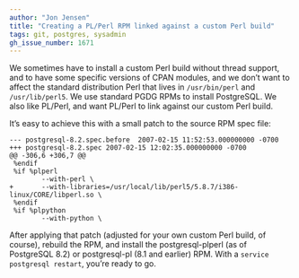 ```yaml
---
author: "Jon Jensen"
title: "Creating a PL/Perl RPM linked against a custom Perl build"
tags: git, postgres, sysadmin
gh_issue_number: 1671
---
```


We sometimes have to install a custom Perl build without thread support, and to have some specific versions of CPAN modules, and we don’t want to affect the standard distribution Perl that lives in `/usr/bin/perl` and `/usr/lib/perl5`. We use standard PGDG RPMs to install PostgreSQL. We also like PL/Perl, and want PL/Perl to link against our custom Perl build.

It’s easy to achieve this with a small patch to the source RPM spec file:

```
--- postgresql-8.2.spec.before  2007-02-15 11:52:53.000000000 -0700
+++ postgresql-8.2.spec 2007-02-15 12:02:35.000000000 -0700
@@ -306,6 +306,7 @@
 %endif
 %if %plperl
        --with-perl \
+       --with-libraries=/usr/local/lib/perl5/5.8.7/i386-linux/CORE/libperl.so \
 %endif
 %if %plpython
        --with-python \
```

After applying that patch (adjusted for your own custom Perl build, of course), rebuild the RPM, and install the postgresql-plperl (as of PostgreSQL 8.2) or postgresql-pl (8.1 and earlier) RPM. With a `service postgresql restart`, you’re ready to go.

<!-- original version is at https://web.archive.org/web/20071108213916/http://people.planetpostgresql.org/jjensen/index.php?/archives/1-Creating-a-PLPerl-RPM-linked-against-a-custom-Perl-build.html -->
